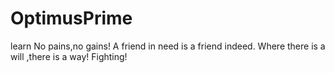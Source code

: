 # OptimusPrime
learn
No pains,no gains!
A friend in need is a friend indeed.
Where there is a will ,there is a way!
Fighting!
